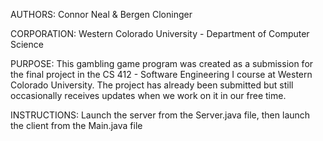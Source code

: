 AUTHORS: Connor Neal & Bergen Cloninger

CORPORATION: Western Colorado University - Department of Computer Science

PURPOSE:
This gambling game program was created as a submission for the final project in the CS 412 - Software Engineering I course at Western Colorado University.
The project has already been submitted but still occasionally receives updates when we work on it in our free time.

INSTRUCTIONS:
Launch the server from the Server.java file, then launch the client from the Main.java file